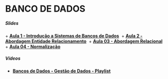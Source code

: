 # BANCO DE DADOS

##### Slides

+ [**Aula 1 - Introdução a Sistemas de Bancos de Dados**]() 
+ [**Aula 2 - Abordagem Entidade Relacionamento**]() 
+ [**Aula 03 - Abordagem Relacional**]() 
+ [**Aula 04 - Normalização**]() 
  
##### Vídeos

+ [**Bancos de Dados - Gestão de Dados - Playlist**](https://youtube.com/playlist?list=PLcBIDyT2Nb2IDTN_vAvIl6PNp1aoqh-TO)

